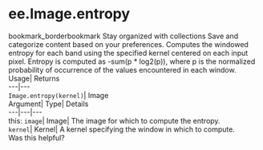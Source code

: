  
#  ee.Image.entropy 
bookmark_borderbookmark Stay organized with collections  Save and categorize content based on your preferences.
Computes the windowed entropy for each band using the specified kernel centered on each input pixel. Entropy is computed as -sum(p * log2(p)), where p is the normalized probability of occurrence of the values encountered in each window. 
Usage| Returns  
---|---  
`Image.entropy(kernel)`| Image  
Argument| Type| Details  
---|---|---  
this: `image`| Image| The image for which to compute the entropy.  
`kernel`| Kernel| A kernel specifying the window in which to compute.  
Was this helpful?
